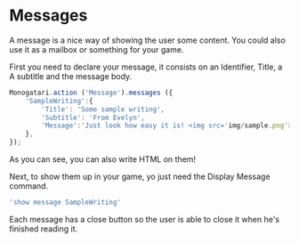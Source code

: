 # Messages

A message is a nice way of showing the user some content. You could also use it as a mailbox or something for your game.

First you need to declare your message, it consists on an Identifier, Title, a A subtitle and the message body.

```javascript
Monogatari.action ('Message').messages ({
    'SampleWriting':{
        'Title': 'Some sample writing',
        'Subtitle': 'From Evelyn',
        'Message':'Just look how easy it is! <img src='img/sample.png'>'
    },
});
```

As you can see, you can also write HTML on them!

Next, to show them up in your game, yo just need the Display Message command.

```javascript
'show message SampleWriting'
```

Each message has a close button so the user is able to close it when he's finished reading it.

